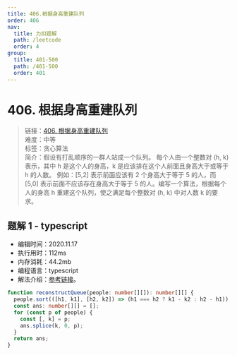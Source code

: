```yaml
---
title: 406.根据身高重建队列
order: 406
nav:
  title: 力扣题解
  path: /leetcode
  order: 4
group:
  title: 401-500
  path: /401-500
  order: 401
---
```


# 406. 根据身高重建队列

> 链接：[406. 根据身高重建队列](https://leetcode-cn.com/problems/queue-reconstruction-by-height/)  
> 难度：中等  
> 标签：贪心算法  
> 简介：假设有打乱顺序的一群人站成一个队列。 每个人由一个整数对 (h, k) 表示，其中 h 是这个人的身高，k 是应该排在这个人前面且身高大于或等于 h 的人数。 例如：[5,2] 表示前面应该有 2 个身高大于等于 5 的人，而 [5,0] 表示前面不应该存在身高大于等于 5 的人。编写一个算法，根据每个人的身高 h 重建这个队列，使之满足每个整数对 (h, k) 中对人数 k 的要求。

## 题解 1 - typescript

- 编辑时间：2020.11.17
- 执行用时：112ms
- 内存消耗：44.2mb
- 编程语言：typescript
- 解法介绍：[参考链接](https://leetcode-cn.com/problems/queue-reconstruction-by-height/solution/gen-ju-shen-gao-zhong-jian-dui-lie-by-leetcode-sol/)。

```typescript
function reconstructQueue(people: number[][]): number[][] {
  people.sort(([h1, k1], [h2, k2]) => (h1 === h2 ? k1 - k2 : h2 - h1));
  const ans: number[][] = [];
  for (const p of people) {
    const [, k] = p;
    ans.splice(k, 0, p);
  }
  return ans;
}
```
